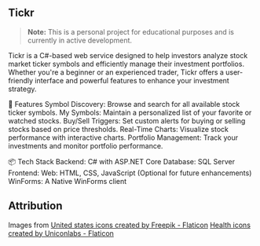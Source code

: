 ## Tickr

> **Note:** This is a personal project for educational purposes and is currently in active development.

Tickr is a C#-based web service designed to help investors analyze stock market ticker symbols and efficiently manage their investment portfolios. Whether you're a beginner or an experienced trader, Tickr offers a user-friendly interface and powerful features to enhance your investment strategy.


🚀 Features
Symbol Discovery: Browse and search for all available stock ticker symbols.
My Symbols: Maintain a personalized list of your favorite or watched stocks.
Buy/Sell Triggers: Set custom alerts for buying or selling stocks based on price thresholds.
Real-Time Charts: Visualize stock performance with interactive charts.
Portfolio Management: Track your investments and monitor portfolio performance.


📦 Tech Stack
Backend: C# with ASP.NET Core
Database: SQL Server
Frontend: 
    Web: HTML, CSS, JavaScript (Optional for future enhancements)
    WinForms: A Native WinForms client


## Attribution
Images from
<a href="https://www.flaticon.com/free-icons/united-states" title="united states icons">United states icons created by Freepik - Flaticon</a>
<a href="https://www.flaticon.com/free-icons/health" title="health icons">Health icons created by Uniconlabs - Flaticon</a>